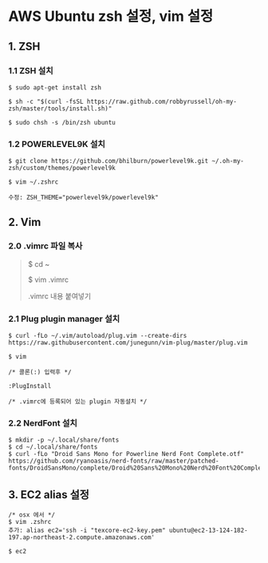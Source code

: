# AWS Ubuntu zsh 설정, vim 설정

## 1. ZSH

### 1.1 ZSH 설치

```cli
$ sudo apt-get install zsh

$ sh -c "$(curl -fsSL https://raw.github.com/robbyrussell/oh-my-zsh/master/tools/install.sh)"

$ sudo chsh -s /bin/zsh ubuntu
```

### 1.2 POWERLEVEL9K 설치

```cli
$ git clone https://github.com/bhilburn/powerlevel9k.git ~/.oh-my-zsh/custom/themes/powerlevel9k

$ vim ~/.zshrc

수정: ZSH_THEME="powerlevel9k/powerlevel9k"
```

## 2. Vim

### 2.0 .vimrc 파일 복사

> $ cd ~
>
> $ vim .vimrc
> 
> .vimrc 내용 붙여넣기

### 2.1 Plug plugin manager 설치

```cli
$ curl -fLo ~/.vim/autoload/plug.vim --create-dirs https://raw.githubusercontent.com/junegunn/vim-plug/master/plug.vim

$ vim

/* 콜론(:) 입력후 */

:PlugInstall

/* .vimrc에 등록되어 있는 plugin 자동설치 */
```

### 2.2 NerdFont 설치

```cli
$ mkdir -p ~/.local/share/fonts
$ cd ~/.local/share/fonts
$ curl -fLo "Droid Sans Mono for Powerline Nerd Font Complete.otf" https://github.com/ryanoasis/nerd-fonts/raw/master/patched-fonts/DroidSansMono/complete/Droid%20Sans%20Mono%20Nerd%20Font%20Complete.otf
```

## 3. EC2 alias 설정

```cli
/* osx 에서 */
$ vim .zshrc
추가: alias ec2='ssh -i "texcore-ec2-key.pem" ubuntu@ec2-13-124-182-197.ap-northeast-2.compute.amazonaws.com'

$ ec2
```
